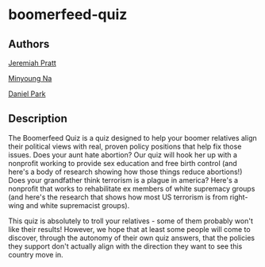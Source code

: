 # boomerfeed-quiz
## Authors
[Jeremiah Pratt](https://www.github.com/jeremiahvpratt)

[Minyoung Na](https://www.github.com/flyingonionman)

[Daniel Park](https://www.github.com/dhyunpark)
## Description
The Boomerfeed Quiz is a quiz designed to help your boomer relatives align their political views with real, proven policy positions that help fix those issues. Does your aunt hate abortion? Our quiz will hook her up with a nonprofit working to provide sex education and free birth control (and here's a body of research showing how those things reduce abortions!) Does your grandfather think terrorism is a plague in america? Here's a nonprofit that works to rehabilitate ex members of white supremacy groups (and here's the research that shows how most US terrorism is from right-wing and white supremacist groups). 

This quiz is absolutely to troll your relatives - some of them probably won't like their results! However, we hope that at least some people will come to discover, through the autonomy of their own quiz answers, that the policies they support don't actually align with the direction they want to see this country move in.
